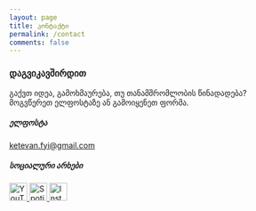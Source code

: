 ```yaml
---
layout: page
title: კონტაქტი
permalink: /contact
comments: false
---
```


<div class="row justify-content-between">
<div class="col-md-7">

<h3 class="mb-3">დაგვიკავშირდით</h3>
<p class="mb-4">
    გაქვთ იდეა, გამოხმაურება, თუ თანამშრომლობის წინადადება?
    მოგვწერეთ ელფოსტაზე ან გამოიყენეთ ფორმა.
</p>

<div class="card mb-4">
    <div class="card-body">
    <h5 class="card-title mb-3">ელფოსტა</h5>
    <p class="mb-0">
        <a class="btn btn-outline-primary" href="mailto:ketevan.fyi@gmail.com">
        ketevan.fyi@gmail.com
        </a>
    </p>
    </div>
</div>

<div class="card mb-5">
    <div class="card-body">
    <h5 class="card-title mb-3">სოციალური არხები</h5>
    <div class="d-flex align-items-center gap-3" style="gap:12px;">
        <a href="https://www.youtube.com/@FYI_Geo" target="_blank" aria-label="YouTube">
        <img src="https://upload.wikimedia.org/wikipedia/commons/b/b8/YouTube_Logo_2017.svg" alt="YouTube" height="32">
        </a>
        <a href="https://open.spotify.com/show/6FYiRIQhYucotVVtM2qqbR" target="_blank" aria-label="Spotify">
        <img src="https://upload.wikimedia.org/wikipedia/commons/2/26/Spotify_logo_with_text.svg" alt="Spotify" height="32">
        </a>
        <a href="https://www.instagram.com/fyi_geo/" target="_blank" aria-label="Instagram">
        <img src="https://upload.wikimedia.org/wikipedia/commons/a/a5/Instagram_icon.png" alt="Instagram" height="32">
        </a>
        <a href="https://www.tiktok.com/@fyi_geo" target="_blank" aria-label="TikTok">
        <i class="fab fa-tiktok" style="font-size:28px;"></i>
        </a>
    </div>
    </div>
</div>

</div>
</div>